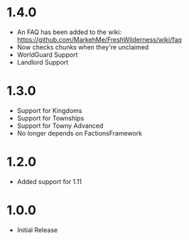 # 1.4.0

* An FAQ has been added to the wiki: https://github.com/MarkehMe/FreshWilderness/wiki/faq
* Now checks chunks when they're unclaimed
* WorldGuard Support
* Landlord Support

# 1.3.0

* Support for Kingdoms
* Support for Townships
* Support for Towny Advanced
* No longer depends on FactionsFramework

# 1.2.0

* Added support for 1.11

# 1.0.0

* Initial Release 